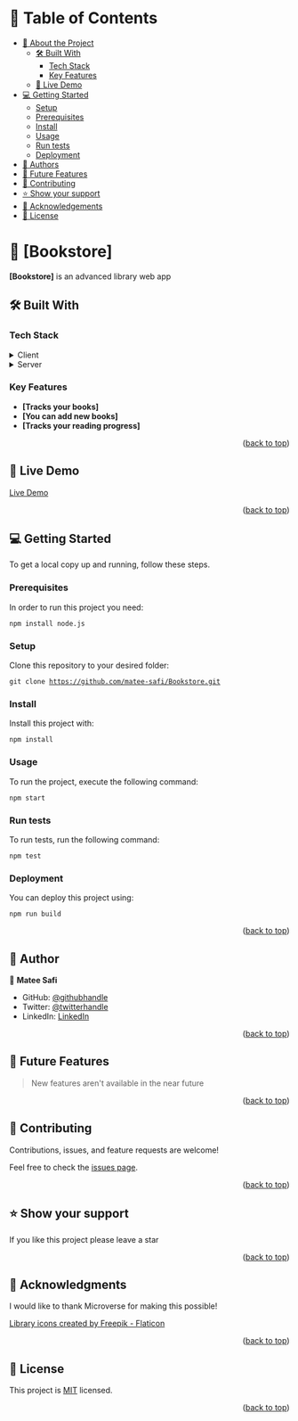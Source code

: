 <a name="readme-top"></a>

<!--
HOW TO USE:
This is an example of how you may give instructions on setting up your project locally.

Modify this file to match your project and remove sections that don't apply.

REQUIRED SECTIONS:
- Table of Contents
- About the Project
  - Built With
  - Live Demo
- Getting Started
- Authors
- Future Features
- Contributing
- Show your support
- Acknowledgements
- License

OPTIONAL SECTIONS:
- FAQ

After you're finished please remove all the comments and instructions!
-->

<!-- TABLE OF CONTENTS -->

# 📗 Table of Contents

- [📖 About the Project](#about-project)
  - [🛠 Built With](#built-with)
    - [Tech Stack](#tech-stack)
    - [Key Features](#key-features)
  - [🚀 Live Demo](#live-demo)
- [💻 Getting Started](#getting-started)
  - [Setup](#setup)
  - [Prerequisites](#prerequisites)
  - [Install](#install)
  - [Usage](#usage)
  - [Run tests](#run-tests)
  - [Deployment](#deployment)
- [👥 Authors](#authors)
- [🔭 Future Features](#future-features)
- [🤝 Contributing](#contributing)
- [⭐️ Show your support](#support)
- [🙏 Acknowledgements](#acknowledgements)
- [📝 License](#license)

<!-- PROJECT DESCRIPTION -->

# 📖 [Bookstore] <a name="about-project"></a>

**[Bookstore]** is an advanced library web app

## 🛠 Built With <a name="built-with"></a>

### Tech Stack <a name="tech-stack"></a>

<details>
  <summary>Client</summary>
  <ul>
    <li><a href="https://reactjs.org/">React.js</a></li>
  </ul>
</details>

<details>
  <summary>Server</summary>
  <ul>
    <li><a href="https://expressjs.com/">React Router</a></li>
  </ul>
</details>

<!-- Features -->

### Key Features <a name="key-features"></a>

- **[Tracks your books]**
- **[You can add new books]**
- **[Tracks your reading progress]**

<p align="right">(<a href="#readme-top">back to top</a>)</p>

<!-- LIVE DEMO -->

## 🚀 Live Demo <a name="live-demo"></a>

<a href="https://matee-safi.github.io/Bookstore/public/">Live Demo</a>

<p align="right">(<a href="#readme-top">back to top</a>)</p>

<!-- GETTING STARTED -->

## 💻 Getting Started <a name="getting-started"></a>

To get a local copy up and running, follow these steps.

### Prerequisites

In order to run this project you need:

<code>npm install node.js</code>

### Setup

Clone this repository to your desired folder:

<code>git clone https://github.com/matee-safi/Bookstore.git</code>

### Install

Install this project with:

<code>npm install</code>

### Usage

To run the project, execute the following command:

<code>npm start</code>

### Run tests

To run tests, run the following command:

<code>npm test</code>

### Deployment

You can deploy this project using:

<code>npm run build</code>

<p align="right">(<a href="#readme-top">back to top</a>)</p>

<!-- AUTHORS -->

## 👥 Author <a name="authors"></a>

👤 **Matee Safi**

- GitHub: [@githubhandle](https://github.com/matee-safi)
- Twitter: [@twitterhandle](https://twitter.com/matee_safi)
- LinkedIn: [LinkedIn](https://www.linkedin.com/in/matee-safi-755421243/)

<p align="right">(<a href="#readme-top">back to top</a>)</p>

<!-- FUTURE FEATURES -->

## 🔭 Future Features <a name="future-features"></a>

> New features aren't available in the near future

<p align="right">(<a href="#readme-top">back to top</a>)</p>

<!-- CONTRIBUTING -->

## 🤝 Contributing <a name="contributing"></a>

Contributions, issues, and feature requests are welcome!

Feel free to check the [issues page](https://github.com/matee-safi/Bookstore/issues).

<p align="right">(<a href="#readme-top">back to top</a>)</p>

<!-- SUPPORT -->

## ⭐️ Show your support <a name="support"></a>

If you like this project please leave a star

<p align="right">(<a href="#readme-top">back to top</a>)</p>

<!-- ACKNOWLEDGEMENTS -->

## 🙏 Acknowledgments <a name="acknowledgements"></a>

<p>I would like to thank Microverse for making this possible!</p>
<a href="https://www.flaticon.com/free-icons/library" title="library icons">Library icons created by Freepik - Flaticon</a>

<p align="right">(<a href="#readme-top">back to top</a>)</p>

<!-- LICENSE -->

## 📝 License <a name="license"></a>

This project is [MIT](./LICENSE) licensed.

<p align="right">(<a href="#readme-top">back to top</a>)</p>